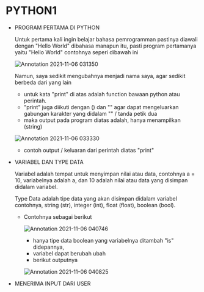 # PYTHON1

- PROGRAM PERTAMA DI PYTHON

    Untuk pertama kali ingin belajar bahasa pemrogramman pastinya diawali dengan "Hello World" dibahasa manapun itu, pasti program pertamanya yaitu "Hello World"
    contohnya seperi dibawah ini
    
    ![Annotation 2021-11-06 031350](https://user-images.githubusercontent.com/92988781/140606305-2fe29002-a742-4c81-b00f-0fdfd04627f3.png)
    
    Namun, saya sedikit mengubahnya menjadi nama saya, agar sedikit berbeda dari yang lain
    - untuk kata "print" di atas adalah function bawaan python atau perintah.
    - "print" juga diikuti dengan () dan "" agar dapat mengeluarkan gabungan karakter yang didalam "" / tanda petik dua
    - maka output pada program diatas adalah, hanya menampilkan (string)
    
    ![Annotation 2021-11-06 033330](https://user-images.githubusercontent.com/92988781/140606554-30bf7275-5c6f-41af-8de6-879ee2316a21.png)
    
    - contoh output / keluaran dari perintah diatas "print"


- VARIABEL DAN TYPE DATA
  
    Variabel adalah tempat untuk menyimpan nilai atau data, contohnya a = 10, variabelnya adalah a, dan 10 adalah nilai atau data yang disimpan didalam variabel.
    
    Type Data adalah tipe data yang akan disimpan didalam variabel contohnya, string (str), integer (int), float (float), boolean (bool).
    
    
    - Contohnya sebagai berikut

      ![Annotation 2021-11-06 040746](https://user-images.githubusercontent.com/92988781/140607394-06a03e2b-ce8a-4621-9300-c1c59aa478c7.png)
      
      - hanya tipe data boolean yang variabelnya ditambah "is" didepannya, 
      - variabel dapat berubah ubah 
      - berikut outputnya 

      ![Annotation 2021-11-06 040825](https://user-images.githubusercontent.com/92988781/140607491-86ead7ce-b472-4026-9ef0-233ef6ce7627.png)
      
      
- MENERIMA INPUT DARI USER

  



    
    

